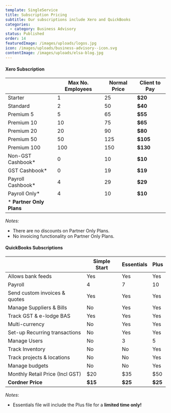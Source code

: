 ```yaml
---
template: SingleService
title: Subscription Pricing
subtitle: Our subscriptions include Xero and QuickBooks
categories:
  - category: Business Advisory
status: Published
order: 14
featuredImage: /images/uploads/logos.jpg
icon: /images/uploads/business-advisory--icon.svg
contentImage: /images/uploads/elsa-blog.jpg
---
```

#### Xero Subscription

|                           | Max No. Employees | Normal Price | **Client to Pay** |
| ------------------------- | ----------------- | ------------ | ----------------- |
| Starter                   | 1                 | 25           | **$20**           |
| Standard                  | 2                 | 50           | **$40**           |
| Premium 5                 | 5                 | 65           | **$55**           |
| Premium 10                | 10                | 75           | **$65**           |
| Premium 20                | 20                | 90           | **$80**           |
| Premium 50                | 50                | 125          | **$105**          |
| Premium 100               | 100               | 150          | **$130**          |
| Non-GST Cashbook*         | 0                 | 10           | **$10**           |
| GST Cashbook*             | 0                 | 19           | **$19**           |
| Payroll Cashbook*         | 4                 | 29           | **$29**           |
| Payroll Only*             | 4                 | 10           | **$10**           |
| \* **Partner Only Plans** |                   |              |                   |

_Notes:_

* There are no discounts on Partner Only Plans. 
* No invoicing functionality on Partner Only Plans.

#### QuickBooks Subscriptions

|                                 | Simple Start | Essentials | Plus    |
| ------------------------------- | ------------ | ---------- | ------- |
| Allows bank feeds               | Yes          | Yes        | Yes     |
| Payroll                         | 4            | 7          | 10      |
| Send custom invoices & quotes   | Yes          | Yes        | Yes     |
| Manage Suppliers & Bills        | No           | Yes        | Yes     |
| Track GST & e-lodge BAS         | Yes          | Yes        | Yes     |
| Multi-currency                  | No           | Yes        | Yes     |
| Set-up Recurring transactions   | No           | Yes        | Yes     |
| Manage Users                    | No           | 3          | 5       |
| Track Inventory                 | No           | No         | Yes     |
| Track projects & locations      | No           | No         | Yes     |
| Manage budgets                  | No           | No         | Yes     |
| Monthly Retail Price (Incl GST) | $20          | $35        | $50     |
| **Cordner Price**               | **$15**      | **$25**    | **$25** |

_Notes_:

* Essentials file will include the Plus file for a **limited time only!**
